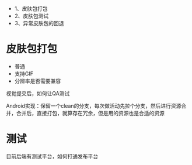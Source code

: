 * 1、皮肤包打包
* 2、皮肤包测试
* 3、异常皮肤包的回退
 
#  皮肤包打包

* 普通
* 支持GIF
* 分辨率是否需要兼容

视觉提交后，如何让QA测试

Android实现：保留一个clean的分支，每次做活动先拉个分支，然后进行资源合并，合并后，直接打包，就算存在冗余，但是用的资源也是合适的资源

# 测试

目前后端有测试平台，如何打通发布平台